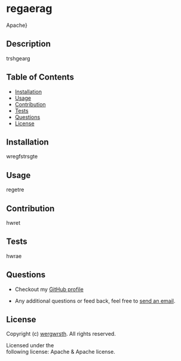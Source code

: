 # regaerag
 
  Apache}
  ## Description
  trshgearg
  ## Table of Contents
  * [Installation](#installation)
  * [Usage](#usage)
  * [Contribution](#contribution)
  * [Tests](#tests)
  * [Questions](#questions)
  * [License](#license)
  ## Installation
  wregfstrsgte
  ## Usage
  regetre
  ## Contribution
  hwret
  ## Tests
  hwrae
  ## Questions
  * Checkout my [GitHub profile](https://github.com/wergwrsth)
  
  * Any additional questions or feed back, feel free to [send an email](mailto:rethsgf). 
  ## License
  Copyright (c) [wergwrsth](https://github.com/wergwrsth). All rights reserved.
  
  Licensed under the  
       following license: Apache & Apache
         license.
  
